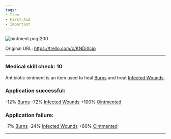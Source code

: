 ```yaml
---
tags:
- Item
- First-Aid
- Important
---
```


![ointment.png\|200](/Items/Antibiotic%20Ointment%20-%20Attachments/6718845db30472d958dd7c97.png)

Original URL: https://trello.com/c/KNDiXcjp

---

### Medical skill check: 10

Antibiotic ointment is an item used to heal [Burns](../Any%20bodypart/Burns.md) and treat [Infected Wounds](../Any%20bodypart/Infected%20Wounds.md).

### Application successful:

\-12% [Burns](../Any%20bodypart/Burns.md)
\-72% [Infected Wounds](../Any%20bodypart/Infected%20Wounds.md)
\+100% [Ointmented](../Any%20bodypart/Ointmented.md)

### Application failure:

\-7% [Burns](../Any%20bodypart/Burns.md)
\-24% [Infected Wounds](../Any%20bodypart/Infected%20Wounds.md)
\+60% [Ointmented](../Any%20bodypart/Ointmented.md)

---

